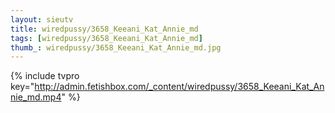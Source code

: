 ```yaml
--- 
layout: sieutv
title: wiredpussy/3658_Keeani_Kat_Annie_md
tags: [wiredpussy/3658_Keeani_Kat_Annie_md]
thumb_: wiredpussy/3658_Keeani_Kat_Annie_md.jpg
---
```

{% include tvpro key="http://admin.fetishbox.com/_content/wiredpussy/3658_Keeani_Kat_Annie_md.mp4" %} 
